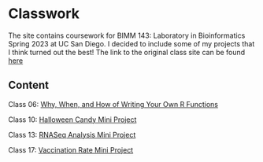# Classwork

The site contains coursework for BIMM 143: Laboratory in Bioinformatics Spring 2023 at UC San Diego. I decided to include some of my projects that I think turned out the best! The link to the original class site can be found [here](https://marcos-diazg.github.io/BIMM143_SP23/)

## Content 

Class 06: [Why, When, and How of Writing Your Own R Functions](https://github.com/dahlialoomis/bimm143/blob/10c12f53a5693265875da8eab2d663482366edf7/Class%2006/Class06.md)

Class 10: [Halloween Candy Mini Project](https://github.com/dahlialoomis/bimm143/blob/main/Class%2010%3A%20Halloween%20Candy%20Mini%20Project/Class10.md#class-10-halloween-candy-mini-project)

Class 13: [RNASeq Analysis Mini Project](https://github.com/dahlialoomis/bimm143/blob/main/Class%2013%20Mini%20Project/Class13.md#class-13-rnaseq-analysis-mini-project)

Class 17: [Vaccination Rate Mini Project](https://github.com/dahlialoomis/bimm143/blob/main/Class17/Class17.md#class-17-vaccination-rate-mini-project)
